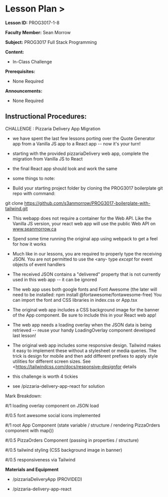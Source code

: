 # Lesson Plan \>

**Lesson ID:** PROG3017-1-8

**Faculty Member:** Sean Morrow

**Subject:** PROG3017 Full Stack Programming

**Content:**

- In-Class Challenge

**Prerequisites:**

- None Required

**Announcements:**

- None Required

## Instructional Procedures:

CHALLENGE : Pizzaria Delivery App Migration

- we have spent the last few lessons porting over the Quote Generator
app from a Vanilla JS app to a React app -- now it's your turn!

- starting with the provided pizzariaDelivery web app, complete the
migration from Vanilla JS to React

- the final React app should look and work the same

- some things to note:

-   Build your starting project folder by cloning the PROG3017
    boilerplate git repo with command:

git clone
https://github.com/s3anmorrow/PROG3017-boilerplate-with-tailwind.git

-   This webapp does not require a container for the Web API. Like the
    Vanilla JS version, your react web app will use the public Web API
    on www.seanmorrow.ca

-   Spend some time running the original app using webpack to get a feel
    for how it works

-   Much like in our lessons, you are required to properly type the
    receiving JSON. You are not permitted to use the \<any- type
    *except* for event objects of event handlers

-   The received JSON contains a "delivered" property that is not
    currently used in this web app -- it can be ignored

-   The web app uses both google fonts and Font Awesome (the later will
    need to be installed: npm install \@fortawesome/fontawesome-free)
    You can import the font and CSS libraries in index.css or App.tsx

-   The original web app includes a CSS background image for the banner
    of the App component. Be sure to include this in your React web app!

-   The web app needs a loading overlay when the JSON data is being
    retrieved -- reuse your handy LoadingOverlay component developed
    last lesson!

-   The original web app includes some responsive design. Tailwind makes
    it easy to implement these without a stylesheet or media queries.
    The trick is design for mobile and then add different prefixes to
    apply style utilities for different screen sizes. See
    <https://tailwindcss.com/docs/responsive-designfor details

- this challenge is worth 4 tickies

- see /pizzaria-delivery-app-react for solution

Mark Breakdown:

#/1 loading overlay component on JSON load

#/0.5 font awesome social icons implemented

#/1 root App Component (state variable / structure / rendering
PizzaOrders component with map())

#/0.5 PizzaOrders Component (passing in properties / structure)

#/0.5 tailwind styling (CSS background image in banner)

#/0.5 responsiveness via Tailwind

**Materials and Equipment**

- /pizzariaDeliveryApp (PROVIDED)

- /pizzaria-delivery-app-react
